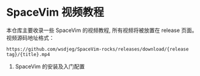 # SpaceVim 视频教程

本仓库主要收录一些 SpaceVim 的视频教程, 所有视频将被放置在 release 页面。视频源码地址格式：

```
https://github.com/wsdjeg/SpaceVim-rocks/releases/download/{release tag}/{title}.mp4
```

1. SpaceVim 的安装及入门配置

